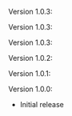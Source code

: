 Version 1.0.3:


Version 1.0.3:


Version 1.0.3:


Version 1.0.2:


Version 1.0.1:


Version 1.0.0:

* Initial release
